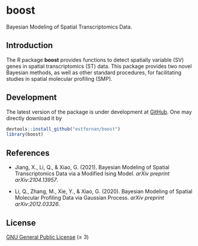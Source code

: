 boost
=====

Bayesian Modeling of Spatial Transcriptomics Data.

## Introduction

The R package **boost** provides functions to detect spatially variable (SV) 
genes in spatial transcriptomics (ST) data. This package provides two novel 
Bayesian methods, as well as other standard procedures, for facilitating 
studies in spatial molecular profiling (SMP).

## Development

The latest version of the package is under development at [GitHub][github-url].
One may directly download it by

```R
devtools::install_github("estfernan/boost")
library(boost)
```

## References

- Jiang, X., Li, Q., & Xiao, G. (2021).
  Bayesian Modeling of Spatial Transcriptomics Data via a Modified Ising Model. 
  *arXiv preprint arXiv:2104.13957*.

- Li, Q., Zhang, M., Xie, Y., & Xiao, G. (2020). 
  Bayesian Modeling of Spatial Molecular Profiling Data via Gaussian Process. 
  *arXiv preprint arXiv:2012.03326*.

## License

[GNU General Public License][gpl] (≥ 3)

[github-url]: https://github.com/estfernan/boost
[gpl]: https://www.gnu.org/licenses/
